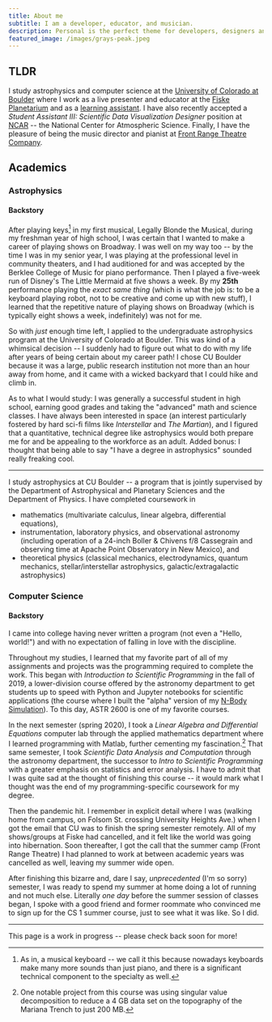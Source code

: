 ```yaml
---
title: About me
subtitle: I am a developer, educator, and musician.
description: Personal is the perfect theme for developers, designers and other creatives.
featured_image: /images/grays-peak.jpeg
---
```


## TLDR

I study astrophysics and computer science at the [University of Colorado at Boulder](https://www.colorado.edu/) where I work as a live presenter and educator at the [Fiske Planetarium](https://www.colorado.edu/fiske/) and as a [learning assistant](https://www.colorado.edu/program/learningassistant/). I have also recently accepted a _Student Assistant III: Scientific Data Visualization Designer_ position at [NCAR](https://ncar.ucar.edu/) -- the National Center for Atmospheric Science. Finally, I have the pleasure of being the music director and pianist at [Front Range Theatre Company](http://www.frontrangetheatre.org/).

## Academics

### Astrophysics

#### Backstory

After playing keys[^1] in my first musical, Legally Blonde the Musical, during my freshman year of high school, I was certain that I wanted to make a career of playing shows on Broadway. I was well on my way too -- by the time I was in my senior year, I was playing at the professional level in community theaters, and I had auditioned for and was accepted by the Berklee College of Music for piano performance. Then I played a five-week run of Disney's The Little Mermaid at five shows a week. By my **25th** performance playing the _exact same thing_ (which is what the job is: to be a keyboard playing robot, not to be creative and come up with new stuff), I learned that the repetitive nature of playing shows on Broadway (which is typically eight shows a week, indefinitely) was not for me.

So with _just_ enough time left, I applied to the undergraduate astrophysics program at the University of Colorado at Boulder. This was kind of a whimsical decision -- I suddenly had to figure out what to do with my life after years of being certain about my career path! I chose CU Boulder because it was a large, public research institution not more than an hour away from home, and it came with a wicked backyard that I could hike and climb in.

As to what I would study: I was generally a successful student in high school, earning good grades and taking the "advanced" math and science classes. I have always been interested in space (an interest particularly fostered by hard sci-fi films like _Interstellar_ and _The Martian_), and I figured that a quantitative, technical degree like astrophysics would both prepare me for and be appealing to the workforce as an adult. Added bonus: I thought that being able to say "I have a degree in astrophysics" sounded really freaking cool.

[^1]: As in, a musical keyboard -- we call it this because nowadays keyboards make many more sounds than just piano, and there is a significant technical component to the specialty as well.

---

I study astrophysics at CU Boulder -- a program that is jointly supervised by the Department of Astrophysical and Planetary Sciences and the Department of Physics. I have completed coursework in

- mathematics (multivariate calculus, linear algebra, differential equations),
- instrumentation, laboratory physics, and observational astronomy (including operation of a 24-inch Boller & Chivens f/8 Cassegrain and observing time at Apache Point Observatory in New Mexico), and
- theoretical physics (classical mechanics, electrodynamics, quantum mechanics, stellar/interstellar astrophysics, galactic/extragalactic astrophysics)


### Computer Science

#### Backstory

I came into college having never written a program (not even a "Hello, world!") and with no expectation of falling in love with the discipline.

Throughout my studies, I learned that my favorite part of all of my assignments and projects was the programming required to complete the work. This began with _Introduction to Scientific Programming_ in the fall of 2019, a lower-division course offered by the astronomy department to get students up to speed with Python and Jupyter notebooks for scientific applications (the course where I built the "alpha" version of my [N-Body Simulation](/project/n-body-simulation)). To this day, ASTR 2600 is one of my favorite courses.

In the next semester (spring 2020), I took a _Linear Algebra and Differential Equations_ computer lab through the applied mathematics department where I learned programming with Matlab, further cementing my fascination.[^2] That same semester, I took _Scientific Data Analysis and Computation_ through the astronomy department, the successor to _Intro to Scientific Programming_ with a greater emphasis on statistics and error analysis. I have to admit that I was quite sad at the thought of finishing this course -- it would mark what I thought was the end of my programming-specific coursework for my degree.

Then the pandemic hit. I remember in explicit detail where I was (walking home from campus, on Folsom St. crossing University Heights Ave.) when I got the email that CU was to finish the spring semester remotely. All of my shows/groups at Fiske had cancelled, and it felt like the world was going into hibernation. Soon thereafter, I got the call that the summer camp (Front Range Theatre) I had planned to work at between academic years was cancelled as well, leaving my summer wide open.

After finishing this bizarre and, dare I say, _unprecedented_ (I'm so sorry) semester, I was ready to spend my summer at home doing a lot of running and not much else. Literally _one day_ before the summer session of classes began, I spoke with a good friend and former roommate who convinced me to sign up for the CS 1 summer course, just to see what it was like. So I did.

---

This page is a work in progress -- please check back soon for more!

[^2]: One notable project from this course was using singular value decomposition to reduce a 4 GB data set on the topography of the Mariana Trench to just 200 MB.

